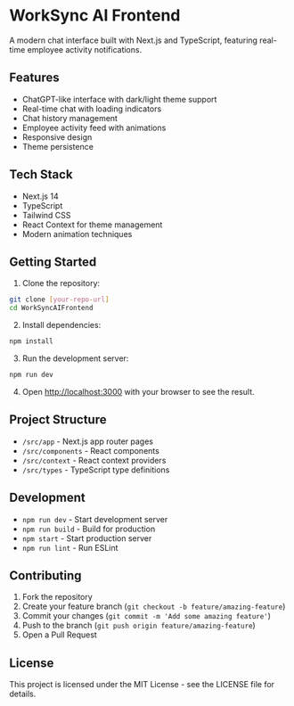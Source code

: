 # WorkSync AI Frontend

A modern chat interface built with Next.js and TypeScript, featuring real-time employee activity notifications.

## Features

- ChatGPT-like interface with dark/light theme support
- Real-time chat with loading indicators
- Chat history management
- Employee activity feed with animations
- Responsive design
- Theme persistence

## Tech Stack

- Next.js 14
- TypeScript
- Tailwind CSS
- React Context for theme management
- Modern animation techniques

## Getting Started

1. Clone the repository:
```bash
git clone [your-repo-url]
cd WorkSyncAIFrontend
```

2. Install dependencies:
```bash
npm install
```

3. Run the development server:
```bash
npm run dev
```

4. Open [http://localhost:3000](http://localhost:3000) with your browser to see the result.

## Project Structure

- `/src/app` - Next.js app router pages
- `/src/components` - React components
- `/src/context` - React context providers
- `/src/types` - TypeScript type definitions

## Development

- `npm run dev` - Start development server
- `npm run build` - Build for production
- `npm start` - Start production server
- `npm run lint` - Run ESLint

## Contributing

1. Fork the repository
2. Create your feature branch (`git checkout -b feature/amazing-feature`)
3. Commit your changes (`git commit -m 'Add some amazing feature'`)
4. Push to the branch (`git push origin feature/amazing-feature`)
5. Open a Pull Request

## License

This project is licensed under the MIT License - see the LICENSE file for details. 